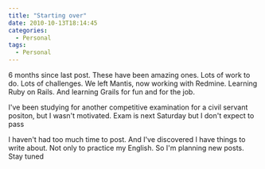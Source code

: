 ```yaml
---
title: "Starting over"
date: 2010-10-13T18:14:45
categories:
  - Personal
tags:
  - Personal
---
```


6 months since last post. These have been amazing ones. Lots of work to do. Lots of challenges. We left Mantis, now working with Redmine. Learning Ruby on Rails. And learning Grails for fun and for the job.

I've been studying for another competitive examination for a civil servant positon, but I wasn't motivated. Exam is next Saturday but I don't expect to pass

I haven't had too much time to post. And I've discovered I have things to write about. Not only to practice my English. So I'm planning new posts. Stay tuned
